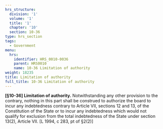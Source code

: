 ```yaml
---
hrs_structure:
  division: '1'
  volume: '1'
  title: '1'
  chapter: '10'
  section: 10-36
type: hrs_section
tags:
  - Government
menu:
  hrs:
    identifier: HRS_0010-0036
    parent: HRS0010
    name: 10-36 Limitation of authority
weight: 18235
title: Limitation of authority
full_title: 10-36 Limitation of authority
---
```

**[§10-36] Limitation of authority.** Notwithstanding any other provision to the contrary, nothing in this part shall be construed to authorize the board to incur any indebtedness contrary to Article VII, sections 12 and 13, of the Constitution of the State or to incur any indebtedness which would not qualify for exclusion from the total indebtedness of the State under section 13(2), Article VII. [L 1994, c 283, pt of §2(2)]